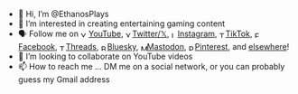 - 👋 Hi, I’m @EthanosPlays
- 👀 I’m interested in creating entertaining gaming content <!-- - 🌱 I’m currently learning ... -->
- 🗣️ Follow me on <a href="https://www.youtube.com/@EthanosPlays?sub_confirmation=1"><img title="YouTube" style="border: 0px solid ; width: 14px; height: 10px; vertical-align:middle;" src="https://thejoshmeister.neocities.org/images/YT-logo-302x213.png" alt="YouTube">YouTube</a>, <a href="https://twitter.com/EthanosPlays"><img title="𝕏/Twitter" style="border: 0px solid ; width: 12px; height: 10px; vertical-align:middle;" src="https://thejoshmeister.neocities.org/images/twitter-bird.png" alt="X/Twitter">Twitter/𝕏</a>, <a href="https://twitter.com/EthanosPlays"><img title="Instagram" style="border: 0px solid ; width: 11px; height: 11px; vertical-align:middle;" src="https://thejoshmeister.neocities.org/images/IG-logo-100.png" alt="Instagram">Instagram</a>, <a href="https://www.tiktok.com/@ethanosplays"><img title="TikTok" style="border: 0px solid ; width: 11px; height: 11px; vertical-align:middle;" src="https://thejoshmeister.neocities.org/images/TikTok-favicon.png" alt="TikTok">TikTok</a>, <a href="https://www.facebook.com/EthanosPlays"><img title="Facebook" style="border: 0px solid ; width: 11px; height: 11px; vertical-align:middle;" src="https://thejoshmeister.neocities.org/images/f_logo_RGB-Blue_144.png" alt="Facebook">Facebook</a>, <a href="https://www.threads.net/@EthanosPlays"><img title="Threads" style="border: 0px solid ; width: 11px; height: 11px; vertical-align:middle;" src="https://thejoshmeister.neocities.org/images/threads-favicon.png" alt="Threads">Threads</a>, <a href="https://bsky.app/profile/ethanosplays.com"><img title="Bluesky" style="border: 0px solid ; width: 11px; height: 11px; vertical-align:middle;" src="https://blueskyweb.xyz/images/logo-64x64.jpg" alt="Bluesky">Bluesky</a>, <a href="https://mastodon.social/@EthanosPlays"><img title="Mastodon" style="border: 0px solid ; width: 11px; height: 11px; vertical-align:middle;" src="https://joinmastodon.org/logos/logo-purple.svg" alt="Mastodon">Mastodon</a>, <a href="https://www.pinterest.com/EthanosPlays/"><img title="Pinterest" style="border: 0px solid ; width: 11px; height: 11px; vertical-align:middle;" src="https://thejoshmeister.neocities.org/images/pinterest-logo.png" alt="Pinterest">Pinterest</a>, and <a href="https://www.youtube.com/@EthanosPlays/about">elsewhere</a>!
- 💞️ I’m looking to collaborate on YouTube videos
- 📫 How to reach me ... DM me on a social network, or you can probably guess my Gmail address

<!---
EthanosPlays/EthanosPlays is a ✨ special ✨ repository because its `README.md` (this file) appears on your GitHub profile.
You can click the Preview link to take a look at your changes.
--->
